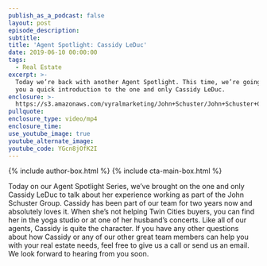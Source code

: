 ```yaml
---
publish_as_a_podcast: false
layout: post
episode_description:
subtitle:
title: 'Agent Spotlight: Cassidy LeDuc'
date: 2019-06-10 00:00:00
tags:
  - Real Estate
excerpt: >-
  Today we’re back with another Agent Spotlight. This time, we’re going to give
  you a quick introduction to the one and only Cassidy LeDuc.
enclosure: >-
  https://s3.amazonaws.com/vyralmarketing/John+Schuster/John+Schuster+Group-+Agent+Spotlight-+Cassidy+LeDuc.mp4
pullquote:
enclosure_type: video/mp4
enclosure_time:
use_youtube_image: true
youtube_alternate_image:
youtube_code: YGcn8jOfK2I
---
```


{% include author-box.html %}
{% include cta-main-box.html %}

Today on our Agent Spotlight Series, we’ve brought on the one and only Cassidy LeDuc to talk about her experience working as part of the John Schuster Group. Cassidy has been part of our team for two years now and absolutely loves it. When she’s not helping Twin Cities buyers, you can find her in the yoga studio or at one of her husband’s concerts. Like all of our agents, Cassidy is quite the character. If you have any other questions about how Cassidy or any of our other great team members can help you with your real estate needs, feel free to give us a call or send us an email. We look forward to hearing from you soon.